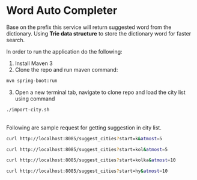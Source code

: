 Word Auto Completer
==============================
Base on the prefix this service will return suggested word from the dictionary. Using <b>Trie data structure</b> to store the dictionary word for faster search.<br/>

In order to run the application do the following: <br/>
1. Install Maven 3
2. Clone the repo and run maven command:
```bash
mvn spring-boot:run
```
3. Open a new terminal tab, navigate to clone repo and load the city list using command
```bash
./import-city.sh
```

<br/>Following are sample request for getting suggestion in city list.
```bash
curl http://localhost:8085/suggest_cities?start=k&atmost=5
```
```bash
curl http://localhost:8085/suggest_cities?start=kol&atmost=5
```
```bash
curl http://localhost:8085/suggest_cities?start=kolka&atmost=10
```
```bash
curl http://localhost:8085/suggest_cities?start=hy&atmost=10
```
